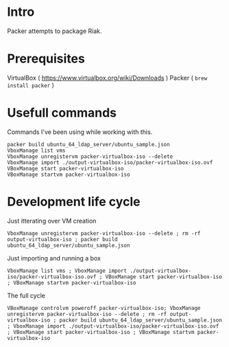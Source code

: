 
# Intro 

Packer attempts to package Riak.

# Prerequisites

VirtualBox ( https://www.virtualbox.org/wiki/Downloads  )
Packer ( `brew install packer` )

# Usefull commands

Commands I've been using while working with this.

    packer build ubuntu_64_ldap_server/ubuntu_sample.json
    VboxManage list vms
    VboxManage unregistervm packer-virtualbox-iso --delete
    VboxManage import ./output-virtualbox-iso/packer-virtualbox-iso.ovf
    VBoxManage start packer-virtualbox-iso
    VBoxManage startvm packer-virtualbox-iso

# Development life cycle

Just itterating over VM creation

```
VboxManage unregistervm packer-virtualbox-iso --delete ; rm -rf output-virtualbox-iso ; packer build ubuntu_64_ldap_server/ubuntu_sample.json
```

Just importing and running a box 

```
VboxManage list vms ; VboxManage import ./output-virtualbox-iso/packer-virtualbox-iso.ovf ; VBoxManage start packer-virtualbox-iso ; VBoxManage startvm packer-virtualbox-iso
```

The full cycle

```
VBoxManage controlvm poweroff packer-virtualbox-iso; VboxManage unregistervm packer-virtualbox-iso --delete ; rm -rf output-virtualbox-iso ; packer build ubuntu_64_ldap_server/ubuntu_sample.json ; VboxManage import ./output-virtualbox-iso/packer-virtualbox-iso.ovf ; VBoxManage start packer-virtualbox-iso ; VBoxManage startvm packer-virtualbox-iso
```
